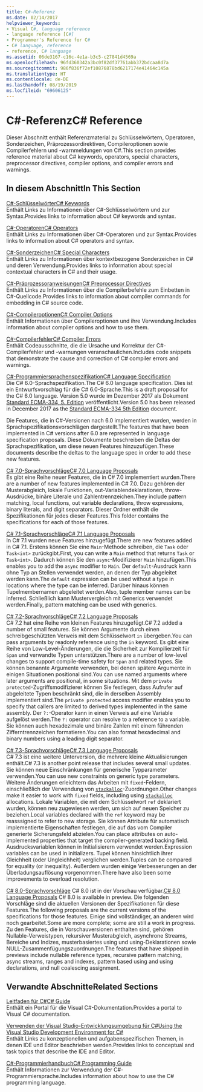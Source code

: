 ```yaml
---
title: C#-Referenz
ms.date: 02/14/2017
helpviewer_keywords:
- Visual C#, language reference
- language reference [C#]
- Programmer's Reference for C#
- C# language, reference
- reference, C# language
ms.assetid: 06de3167-c16c-4e1a-b3c5-c27841d4569a
ms.openlocfilehash: 96fd360342a3bc0f82df37761abb372bdcaa8d7a
ms.sourcegitcommit: 986f836f72ef10876878bd6217174e41464c145a
ms.translationtype: HT
ms.contentlocale: de-DE
ms.lasthandoff: 08/19/2019
ms.locfileid: "69606125"
---
```

# <a name="c-reference"></a><span data-ttu-id="48681-102">C#-Referenz</span><span class="sxs-lookup"><span data-stu-id="48681-102">C# Reference</span></span>
<span data-ttu-id="48681-103">Dieser Abschnitt enthält Referenzmaterial zu Schlüsselwörtern, Operatoren, Sonderzeichen, Präprozessordirektiven, Compileroptionen sowie Compilerfehlern und -warnmeldungen von C#.</span><span class="sxs-lookup"><span data-stu-id="48681-103">This section provides reference material about C# keywords, operators, special characters, preprocessor directives, compiler options, and compiler errors and warnings.</span></span>  
  
## <a name="in-this-section"></a><span data-ttu-id="48681-104">In diesem Abschnitt</span><span class="sxs-lookup"><span data-stu-id="48681-104">In This Section</span></span>  
 [<span data-ttu-id="48681-105">C#-Schlüsselwörter</span><span class="sxs-lookup"><span data-stu-id="48681-105">C# Keywords</span></span>](./keywords/index.md)  
 <span data-ttu-id="48681-106">Enthält Links zu Informationen über C#-Schlüsselwörtern und zur Syntax.</span><span class="sxs-lookup"><span data-stu-id="48681-106">Provides links to information about C# keywords and syntax.</span></span>  
  
 [<span data-ttu-id="48681-107">C#-Operatoren</span><span class="sxs-lookup"><span data-stu-id="48681-107">C# Operators</span></span>](./operators/index.md)  
 <span data-ttu-id="48681-108">Enthält Links zu Informationen über C#-Operatoren und zur Syntax.</span><span class="sxs-lookup"><span data-stu-id="48681-108">Provides links to information about C# operators and syntax.</span></span>  

 [<span data-ttu-id="48681-109">C#-Sonderzeichen</span><span class="sxs-lookup"><span data-stu-id="48681-109">C# Special Characters</span></span>](./tokens/index.md)  
 <span data-ttu-id="48681-110">Enthält Links zu Informationen über kontextbezogene Sonderzeichen in C# und deren Verwendung.</span><span class="sxs-lookup"><span data-stu-id="48681-110">Provides links to information about special contextual characters in C# and their usage.</span></span>  

 [<span data-ttu-id="48681-111">C#-Präprozessoranweisungen</span><span class="sxs-lookup"><span data-stu-id="48681-111">C# Preprocessor Directives</span></span>](./preprocessor-directives/index.md)  
 <span data-ttu-id="48681-112">Enthält Links zu Informationen über die Compilerbefehle zum Einbetten in C#-Quellcode.</span><span class="sxs-lookup"><span data-stu-id="48681-112">Provides links to information about compiler commands for embedding in C# source code.</span></span>  
  
 [<span data-ttu-id="48681-113">C#-Compileroptionen</span><span class="sxs-lookup"><span data-stu-id="48681-113">C# Compiler Options</span></span>](./compiler-options/index.md)  
 <span data-ttu-id="48681-114">Enthält Informationen über Compileroptionen und ihre Verwendung.</span><span class="sxs-lookup"><span data-stu-id="48681-114">Includes information about compiler options and how to use them.</span></span>  
  
 [<span data-ttu-id="48681-115">C#-Compilerfehler</span><span class="sxs-lookup"><span data-stu-id="48681-115">C# Compiler Errors</span></span>](./compiler-messages/index.md)  
 <span data-ttu-id="48681-116">Enthält Codeausschnitte, die die Ursache und Korrektur der C#-Compilerfehler und -warnungen veranschaulichen.</span><span class="sxs-lookup"><span data-stu-id="48681-116">Includes code snippets that demonstrate the cause and correction of C# compiler errors and warnings.</span></span>  
  
 [<span data-ttu-id="48681-117">C#-Programmiersprachenspezifikation</span><span class="sxs-lookup"><span data-stu-id="48681-117">C# Language Specification</span></span>](../../../_csharplang/spec/introduction.md)  
 <span data-ttu-id="48681-118">Die C# 6.0-Sprachspezifikation.</span><span class="sxs-lookup"><span data-stu-id="48681-118">The C# 6.0 language specification.</span></span> <span data-ttu-id="48681-119">Dies ist ein Entwurfsvorschlag für die C# 6.0-Sprache.</span><span class="sxs-lookup"><span data-stu-id="48681-119">This is a draft proposal for the C# 6.0 language.</span></span> <span data-ttu-id="48681-120">Version 5.0 wurde im Dezember 2017 als Dokument [Standard ECMA-334, 5. Edition](https://www.ecma-international.org/publications/files/ECMA-ST/ECMA-334.pdf) veröffentlicht.</span><span class="sxs-lookup"><span data-stu-id="48681-120">Version 5.0 has been released in December 2017 as the [Standard ECMA-334 5th Edition](https://www.ecma-international.org/publications/files/ECMA-ST/ECMA-334.pdf) document.</span></span>

<span data-ttu-id="48681-121">Die Features, die in C#-Versionen nach 6.0 implementiert wurden, werden in Sprachspezifikationsvorschlägen dargestellt.</span><span class="sxs-lookup"><span data-stu-id="48681-121">The features that have been implemented in C# versions after 6.0 are represented in language specification proposals.</span></span> <span data-ttu-id="48681-122">Diese Dokumente beschreiben die Deltas der Sprachspezifikation, um diese neuen Features hinzuzufügen.</span><span class="sxs-lookup"><span data-stu-id="48681-122">These documents describe the deltas to the language spec in order to add these new features.</span></span>

 [<span data-ttu-id="48681-123">C# 7.0-Sprachvorschläge</span><span class="sxs-lookup"><span data-stu-id="48681-123">C# 7.0 Language Proposals</span></span>](../../../_csharplang/proposals/csharp-7.0/pattern-matching.md)  
 <span data-ttu-id="48681-124">Es gibt eine Reihe neuer Features, die in C# 7.0 implementiert wurden.</span><span class="sxs-lookup"><span data-stu-id="48681-124">There are a number of new features implemented in C# 7.0.</span></span> <span data-ttu-id="48681-125">Dazu gehören der Musterabgleich, lokale Funktionen, out-Variablendeklarationen, throw-Ausdrücke, binäre Literale und Zahlentrennzeichen.</span><span class="sxs-lookup"><span data-stu-id="48681-125">They include pattern matching, local functions, out variable declarations, throw expressions, binary literals, and digit separators.</span></span> <span data-ttu-id="48681-126">Dieser Ordner enthält die Spezifikationen für jedes dieser Features.</span><span class="sxs-lookup"><span data-stu-id="48681-126">This folder contains the specifications for each of those features.</span></span>
  
 [<span data-ttu-id="48681-127">C# 7.1-Sprachvorschläge</span><span class="sxs-lookup"><span data-stu-id="48681-127">C# 7.1 Language Proposals</span></span>](../../../_csharplang/proposals/csharp-7.1/async-main.md)  
 <span data-ttu-id="48681-128">In C# 7.1 wurden neue Features hinzugefügt.</span><span class="sxs-lookup"><span data-stu-id="48681-128">There are new features added in C# 7.1.</span></span> <span data-ttu-id="48681-129">Erstens können Sie eine `Main`-Methode schreiben, die `Task` oder `Task<int>` zurückgibt.</span><span class="sxs-lookup"><span data-stu-id="48681-129">First, you can write a `Main` method that returns `Task` or `Task<int>`.</span></span> <span data-ttu-id="48681-130">Dadurch können Sie den `async`-Modifizierer `Main` hinzufügen.</span><span class="sxs-lookup"><span data-stu-id="48681-130">This enables you to add the `async` modifier to `Main`.</span></span> <span data-ttu-id="48681-131">Der `default`-Ausdruck kann ohne Typ an Stellen verwendet werden, an denen der Typ abgeleitet werden kann.</span><span class="sxs-lookup"><span data-stu-id="48681-131">The `default` expression can be used without a type in locations where the type can be inferred.</span></span> <span data-ttu-id="48681-132">Darüber hinaus können Tupelmembernamen abgeleitet werden.</span><span class="sxs-lookup"><span data-stu-id="48681-132">Also, tuple member names can be inferred.</span></span> <span data-ttu-id="48681-133">Schließlich kann Mustervergleich mit Generics verwendet werden.</span><span class="sxs-lookup"><span data-stu-id="48681-133">Finally, pattern matching can be used with generics.</span></span>

 [<span data-ttu-id="48681-134">C# 7.2-Sprachvorschläge</span><span class="sxs-lookup"><span data-stu-id="48681-134">C# 7.2 Language Proposals</span></span>](../../../_csharplang/proposals/csharp-7.2/readonly-ref.md)  
 <span data-ttu-id="48681-135">C# 7.2 hat eine Reihe von kleinen Features hinzugefügt.</span><span class="sxs-lookup"><span data-stu-id="48681-135">C# 7.2 added a number of small features.</span></span> <span data-ttu-id="48681-136">Sie können Argumente durch einen schreibgeschützten Verweis mit dem Schlüsselwort `in` übergeben.</span><span class="sxs-lookup"><span data-stu-id="48681-136">You can pass arguments by readonly reference using the `in` keyword.</span></span> <span data-ttu-id="48681-137">Es gibt eine Reihe von Low-Level-Änderungen, die die Sicherheit zur Kompilierzeit für `Span` und verwandte Typen unterstützen.</span><span class="sxs-lookup"><span data-stu-id="48681-137">There are a number of low-level changes to support compile-time safety for `Span` and related types.</span></span> <span data-ttu-id="48681-138">Sie können benannte Argumente verwenden, bei denen spätere Argumente in einigen Situationen positional sind.</span><span class="sxs-lookup"><span data-stu-id="48681-138">You can use named arguments where later arguments are positional, in some situations.</span></span> <span data-ttu-id="48681-139">Mit dem `private protected`-Zugriffsmodifizierer können Sie festlegen, dass Aufrufer auf abgeleitete Typen beschränkt sind, die in derselben Assembly implementiert sind.</span><span class="sxs-lookup"><span data-stu-id="48681-139">The `private protected` access modifier enables you to specify that callers are limited to derived types implemented in the same assembly.</span></span> <span data-ttu-id="48681-140">Der `?:`-Operator kann in einen Verweis auf eine Variable aufgelöst werden.</span><span class="sxs-lookup"><span data-stu-id="48681-140">The `?:` operator can resolve to a reference to a variable.</span></span> <span data-ttu-id="48681-141">Sie können auch hexadezimale und binäre Zahlen mit einem führenden Zifferntrennzeichen formatieren.</span><span class="sxs-lookup"><span data-stu-id="48681-141">You can also format hexadecimal and binary numbers using a leading digit separator.</span></span>

 [<span data-ttu-id="48681-142">C# 7.3-Sprachvorschläge</span><span class="sxs-lookup"><span data-stu-id="48681-142">C# 7.3 Language Proposals</span></span>](../../../_csharplang/proposals/csharp-7.3/blittable.md)  
 <span data-ttu-id="48681-143">C# 7.3 ist eine weitere Unterversion, die mehrere kleine Aktualisierungen enthält.</span><span class="sxs-lookup"><span data-stu-id="48681-143">C# 7.3 is another point release that includes several small updates.</span></span> <span data-ttu-id="48681-144">Sie können neue Einschränkungen für generische Typparameter verwenden.</span><span class="sxs-lookup"><span data-stu-id="48681-144">You can use new constraints on generic type parameters.</span></span> <span data-ttu-id="48681-145">Weitere Änderungen erleichtern das Arbeiten mit `fixed`-Feldern, einschließlich der Verwendung von [`stackalloc`](./operators/stackalloc.md)-Zuordnungen.</span><span class="sxs-lookup"><span data-stu-id="48681-145">Other changes make it easier to work with `fixed` fields, including using [`stackalloc`](./operators/stackalloc.md) allocations.</span></span> <span data-ttu-id="48681-146">Lokale Variablen, die mit dem Schlüsselwort `ref` deklariert wurden, können neu zugewiesen werden, um sich auf neuen Speicher zu beziehen.</span><span class="sxs-lookup"><span data-stu-id="48681-146">Local variables declared with the `ref` keyword may be reasssigned to refer to new storage.</span></span> <span data-ttu-id="48681-147">Sie können Attribute für automatisch implementierte Eigenschaften festlegen, die auf das vom Compiler generierte Sicherungsfeld abzielen.</span><span class="sxs-lookup"><span data-stu-id="48681-147">You can place attributes on auto-implemented properties that target the compiler-generated backing field.</span></span> <span data-ttu-id="48681-148">Ausdrucksvariablen können in Initialisierern verwendet werden.</span><span class="sxs-lookup"><span data-stu-id="48681-148">Expression variables can be used in initializers.</span></span> <span data-ttu-id="48681-149">Tupel können hinsichtlich ihrer Gleichheit (oder Ungleichheit) verglichen werden.</span><span class="sxs-lookup"><span data-stu-id="48681-149">Tuples can be compared for equality (or inequality).</span></span> <span data-ttu-id="48681-150">Außerdem wurden einige Verbesserungen an der Überladungsauflösung vorgenommen.</span><span class="sxs-lookup"><span data-stu-id="48681-150">There have also been some improvements to overload resolution.</span></span>
  
 <span data-ttu-id="48681-151">[C# 8.0-Sprachvorschläge](../../../_csharplang/proposals/csharp-8.0/nullable-reference-types.md) C# 8.0 ist in der Vorschau verfügbar.</span><span class="sxs-lookup"><span data-stu-id="48681-151">[C# 8.0 Language Proposals](../../../_csharplang/proposals/csharp-8.0/nullable-reference-types.md) C# 8.0 is available in preview.</span></span> <span data-ttu-id="48681-152">Die folgenden Vorschläge sind die aktuellen Versionen der Spezifikationen für diese Features.</span><span class="sxs-lookup"><span data-stu-id="48681-152">The following proposals are the current versions of the specifications for those features.</span></span> <span data-ttu-id="48681-153">Einige sind vollständiger, an anderen wird noch gearbeitet.</span><span class="sxs-lookup"><span data-stu-id="48681-153">Some are more complete; some are still a work in progress.</span></span> <span data-ttu-id="48681-154">Zu den Features, die in Vorschauversionen enthalten sind, gehören Nullable-Verweistypen, rekursiver Musterabgleich, asynchrone Streams, Bereiche und Indizes, musterbasiertes using und using-Deklarationen sowie NULL-Zusammenfügungszuordnungen.</span><span class="sxs-lookup"><span data-stu-id="48681-154">The features that have shipped in previews include nullable reference types, recursive pattern matching, async streams, ranges and indexes, pattern based using and using declarations, and null coalescing assignment.</span></span>
  
## <a name="related-sections"></a><span data-ttu-id="48681-155">Verwandte Abschnitte</span><span class="sxs-lookup"><span data-stu-id="48681-155">Related Sections</span></span>  

 [<span data-ttu-id="48681-156">Leitfaden für C#</span><span class="sxs-lookup"><span data-stu-id="48681-156">C# Guide</span></span>](../index.md)  
 <span data-ttu-id="48681-157">Enthält ein Portal für die Visual C#-Dokumentation.</span><span class="sxs-lookup"><span data-stu-id="48681-157">Provides a portal to Visual C# documentation.</span></span>  
  
 [<span data-ttu-id="48681-158">Verwenden der Visual Studio-Entwicklungsumgebung für C#</span><span class="sxs-lookup"><span data-stu-id="48681-158">Using the Visual Studio Development Environment for C#</span></span>](/visualstudio/csharp-ide/using-the-visual-studio-development-environment-for-csharp)  
 <span data-ttu-id="48681-159">Enthält Links zu konzeptionellen und aufgabenspezifischen Themen, in denen IDE und Editor beschrieben werden.</span><span class="sxs-lookup"><span data-stu-id="48681-159">Provides links to conceptual and task topics that describe the IDE and Editor.</span></span>  
  
 [<span data-ttu-id="48681-160">C#-Programmierhandbuch</span><span class="sxs-lookup"><span data-stu-id="48681-160">C# Programming Guide</span></span>](../programming-guide/index.md)  
 <span data-ttu-id="48681-161">Enthält Informationen zur Verwendung der C#-Programmiersprache.</span><span class="sxs-lookup"><span data-stu-id="48681-161">Includes information about how to use the C# programming language.</span></span>
